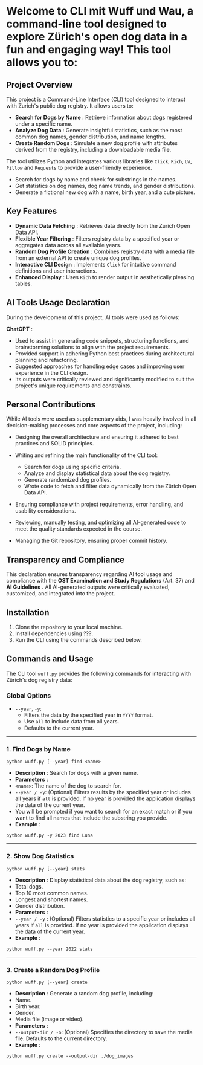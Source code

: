 # Welcome to **CLI mit Wuff und Wau**, a command-line tool designed to explore Zürich's open dog data in a fun and engaging way! This tool allows you to:

## Project Overview

This project is a Command-Line Interface (CLI) tool designed to interact with Zurich's public dog registry. It allows users to:

* **Search for Dogs by Name** : Retrieve information about dogs registered under a specific name.
* **Analyze Dog Data** : Generate insightful statistics, such as the most common dog names, gender distribution, and name lengths.
* **Create Random Dogs** : Simulate a new dog profile with attributes derived from the registry, including a downloadable media file.

The tool utilizes Python and integrates various libraries like `Click`, `Rich`, `UV`, `Pillow` and `Requests` to provide a user-friendly experience.

- Search for dogs by name and check for substrings in the names.
- Get statistics on dog names, dog name trends, and gender distributions.
- Generate a fictional new dog with a name, birth year, and a cute picture.

## Key Features

* **Dynamic Data Fetching** : Retrieves data directly from the Zurich Open Data API.
* **Flexible Year Filtering** : Filters registry data by a specified year or aggregates data across all available years.
* **Random Dog Profile Creation** : Combines registry data with a media file from an external API to create unique dog profiles.
* **Interactive CLI Design** : Implements `Click` for intuitive command definitions and user interactions.
* **Enhanced Display** : Uses `Rich` to render output in aesthetically pleasing tables.

## AI Tools Usage Declaration

During the development of this project, AI tools were used as follows:

**ChatGPT** :

* Used to assist in generating code snippets, structuring functions, and brainstorming solutions to align with the project requirements.
* Provided support in adhering Python best practices during architectural planning and refactoring.
* Suggested approaches for handling edge cases and improving user experience in the CLI design.
* Its outputs were critically reviewed and significantly modified to suit the project's unique requirements and constraints.

## Personal Contributions

While AI tools were used as supplementary aids, I was heavily involved in all decision-making processes and core aspects of the project, including:

* Designing the overall architecture and ensuring it adhered to best practices and SOLID principles.
* Writing and refining the main functionality of the CLI tool:

  * Search for dogs using specific criteria.
  * Analyze and display statistical data about the dog registry.
  * Generate randomized dog profiles.
  * Wrote code to fetch and filter data dynamically from the Zürich Open Data API.
* Ensuring compliance with project requirements, error handling, and usability considerations.
* Reviewing, manually testing, and optimizing all AI-generated code to meet the quality standards expected in the course.
* Managing the Git repository, ensuring proper commit history.

## Transparency and Compliance

This declaration ensures transparency regarding AI tool usage and compliance with the **OST Examination and Study Regulations** (Art. 37) and  **AI Guidelines** . All AI-generated outputs were critically evaluated, customized, and integrated into the project.

## **Installation**

1. Clone the repository to your local machine.
2. Install dependencies using ???.
3. Run the CLI using the commands described below.

## Commands and Usage

The CLI tool `wuff.py` provides the following commands for interacting with Zürich's dog registry data:

### Global Options

* `--year`, `-y`:
  * Filters the data by the specified year in `YYYY` format.
  * Use `all` to include data from all years.
  * Defaults to the current year.

---

### 1. Find Dogs by Name

```
python wuff.py [--year] find <name>

```

* **Description** : Search for dogs with a given name.
* **Parameters** :
* `<name>`: The name of the dog to search for.
* `--year / -y`: (Optional) Filters results by the specified year or includes all years if `all` is provided. If no year is provided the application displays the data of the current year.
* You will be prompted if you want to search for an exact match or if you want to find all names that include the substring you provide.
* **Example** :

```
python wuff.py -y 2023 find Luna 
```

---

### 2. Show Dog Statistics

```
python wuff.py [--year] stats 
```

* **Description** : Display statistical data about the dog registry, such as:
* Total dogs.
* Top 10 most common names.
* Longest and shortest names.
* Gender distribution.
* **Parameters** :
* `--year / -y` : (Optional) Filters statistics to a specific year or includes all years if `all` is provided. If no year is provided the application displays the data of the current year.
* **Example** :

```
python wuff.py --year 2022 stats 
```

---

### 3. Create a Random Dog Profile

```
python wuff.py [--year] create
```

* **Description** : Generate a random dog profile, including:
* Name.
* Birth year.
* Gender.
* Media file (image or video).
* **Parameters** :
* `--output-dir / -o`: (Optional) Specifies the directory to save the media file. Defaults to the current directory.
* **Example** :

```
python wuff.py create --output-dir ./dog_images
```

